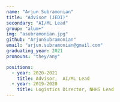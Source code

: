 ```yaml
---
name: "Arjun Subramonian"
title: "Advisor (JEDI)"
secondary: "AI/ML Lead"
group: "alum+"
img: "asubramonian.jpg"
github: "ArjunSubramonian"
email: "arjun.subramonian@gmail.com"
graduating_year: 2021
pronouns: "they/any"

positions:
  - year: 2020-2021
    title: Advisor,  AI/ML Lead
  - year: 2019-2020
    title: Logistics Director, NHHS Lead
---
```

